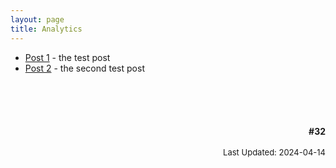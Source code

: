 ```yaml
---
layout: page
title: Analytics
---
```


* [Post 1](/_posts/2020-02-28-sample-markdown.md) - the test post
* [Post 2](/_posts/2023-04-09-Test1.md) - the second test post

<br>
<br>
<br>

<div style="text-align:right;">
  <h4 style="display:inline-block; margin-bottom: 0;">#32</h4><br>
  <br>
  <span style="font-size: small;">Last Updated: 2024-04-14</span>
</div>